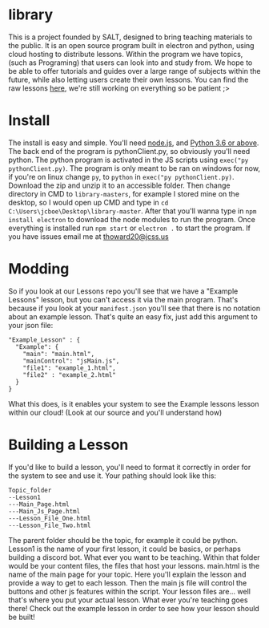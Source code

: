 # library
This is a project founded by SALT, designed to bring teaching materials to the public.
It is an open source program built in electron and python, using cloud hosting to distribute lessons. Within the program we have topics, (such as Programing) that users can look into and study from. We hope to be able to offer tutorials and guides over a large range of subjects within the future, while also letting users create their own lessons. You can find the raw lessons [here]("https://github.com/thoward02/lessons"), we're still working on everything so be patient ;>
# Install
The install is easy and simple. You'll need [node.js]("https://nodejs.org/en"), and [Python 3.6 or above]("https://www.python.org/").
The back end of the program is pythonClient.py, so obviously you'll need python. The python program is activated in the JS scripts using `exec("py pythonClient.py)`. The program is only meant to be ran on windows for now, if you're on linux change `py`, to `python` in `exec("py pythonClient.py)`.
Download the zip and unzip it to an accessible folder. Then change directory in CMD to `library-masters`, for example I stored mine on the desktop, so I would open up CMD and type in `cd C:\Users\jcboe\Desktop\library-master`.
After that you'll wanna type in `npm install electron` to download the node modules to run the program.
Once everything is installed run `npm start` or `electron .` to start the program.
If you have issues email me at thoward20@jcss.us

# Modding
So if you look at our Lessons repo you'll see that we have a "Example Lessons" lesson, but you can't access it via the main program. That's because if you look at your `manifest.json` you'll see that there is no notation about an example lesson. That's quite an easy fix, just add this argument to your json file:
```
"Example_Lesson" : {
  "Example": {
    "main": "main.html",
    "mainControl": "jsMain.js",
    "file1": "example_1.html",
    "file2" : "example_2.html"
  }
}
```
What this does, is it enables your system to see the Example lessons lesson within our cloud! (Look at our source and you'll understand how)

# Building a Lesson
If you'd like to build a lesson, you'll need to format it correctly in order for the system to see and use it. Your pathing should look like this:
```
Topic_folder
--Lesson1
---Main_Page.html
---Main_Js_Page.html
---Lesson_File_One.html
---Lesson_File_Two.html
```
The parent folder should be the topic, for example it could be python.  Lesson1 is the name of your first lesson, it could be basics, or perhaps building a discord bot. What ever you want to be teaching. Within that folder would be your content files, the files that host your lessons. main.html is the name of the main page for your topic. Here you'll explain the lesson and provide a way to get to each lesson. Then the main js file will control the buttons and other js features within the script. Your lesson files are... well that's where you put your actual lesson. What ever you're teaching goes there! Check out the example lesson in order to see how your lesson should be built!
